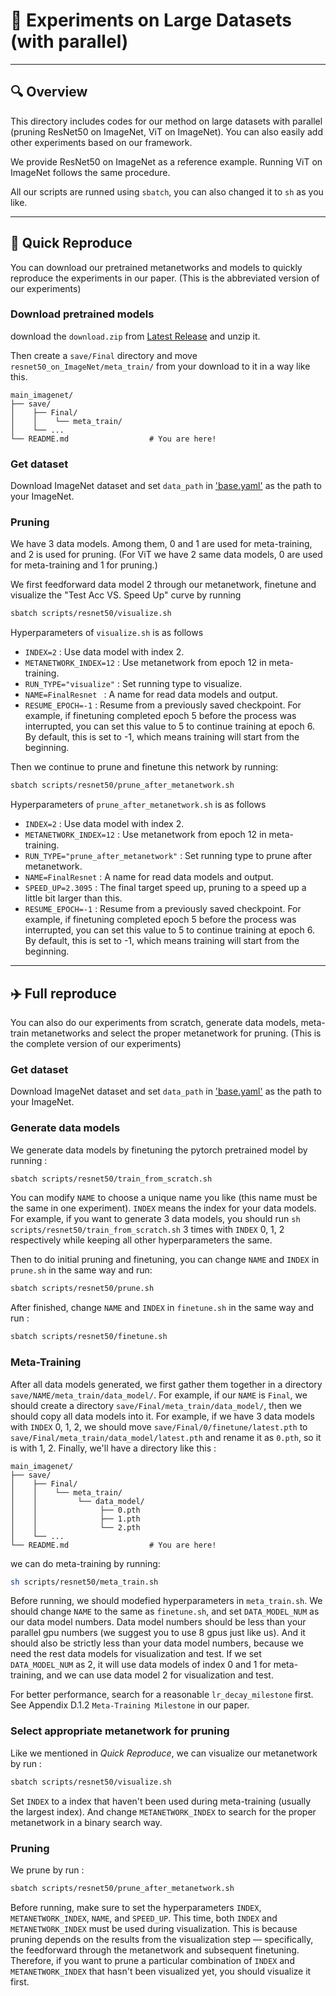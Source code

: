 # 📄 Experiments on Large Datasets (with parallel)

---

## 🔍 Overview

This directory includes codes for our method on large datasets with parallel (pruning ResNet50 on ImageNet, ViT on ImageNet). You can also easily add other experiments based on our framework.

We provide ResNet50 on ImageNet as a reference example. Running ViT on ImageNet follows the same procedure.

All our scripts are runned using `sbatch`, you can also changed it to `sh` as you like.

---

## 🚀 Quick Reproduce 

You can download our pretrained metanetworks and models to quickly reproduce the experiments in our paper. (This is the abbreviated version of our experiments)

### Download pretrained models

download the `download.zip` from [Latest Release](https://github.com/Yewei-Liu/MetaPruning/releases/latest) and unzip it. 

Then create a `save/Final` directory and move `resnet50_on_ImageNet/meta_train/` from your download to it in a way like this.

```
main_imagenet/
├── save/
│    ├── Final/
│    │    └── meta_train/
│    └── ...
└── README.md                  # You are here!
```

### Get dataset

Download ImageNet dataset and set `data_path` in ['base.yaml'](configs/base.yaml) as the path to your ImageNet.

### Pruning

We have 3 data models. Among them, 0 and 1 are used for meta-training, and 2 is used for pruning. (For ViT we have 2 same data models, 0 are used for meta-training and 1 for pruning.)

We first feedforward data model 2 through our metanetwork, finetune and visualize the "Test Acc VS. Speed Up" curve by running
```bash
sbatch scripts/resnet50/visualize.sh
```

Hyperparameters of `visualize.sh` is as follows
- `INDEX=2` : Use data model with index 2.
- `METANETWORK_INDEX=12` : Use metanetwork from epoch 12 in meta-training.
- `RUN_TYPE="visualize"` : Set running type to visualize.               
- `NAME=FinalResnet ` : A name for read data models and output.
- `RESUME_EPOCH=-1` : Resume from a previously saved checkpoint. For example, if finetuning completed epoch 5 before the process was interrupted, you can set this value to 5 to continue training at epoch 6. By default, this is set to -1, which means training will start from the beginning.

Then we continue to prune and finetune this network by running:
```bash
sbatch scripts/resnet50/prune_after_metanetwork.sh
```

Hyperparameters of `prune_after_metanetwork.sh` is as follows
- `INDEX=2` : Use data model with index 2.
- `METANETWORK_INDEX=12` : Use metanetwork from epoch 12 in meta-training.
- `RUN_TYPE="prune_after_metanetwork"` : Set running type to prune after metanetwork.               
- `NAME=FinalResnet` : A name for read data models and output.
- `SPEED_UP=2.3095` : The final target speed up, pruning to a speed up a little bit larger than this.
- `RESUME_EPOCH=-1` : Resume from a previously saved checkpoint. For example, if finetuning completed epoch 5 before the process was interrupted, you can set this value to 5 to continue training at epoch 6. By default, this is set to -1, which means training will start from the beginning.

---


## ✈️ Full reproduce

You can also do our experiments from scratch, generate data models, meta-train metanetworks and select the proper metanetwork for pruning. (This is the complete version of our experiments)

### Get dataset

Download ImageNet dataset and set `data_path` in ['base.yaml'](configs/base.yaml) as the path to your ImageNet.

### Generate data models

We generate data models by finetuning the pytorch pretrained model by running :
```bash
sbatch scripts/resnet50/train_from_scratch.sh
```
You can modify `NAME` to choose a unique name you like (this name must be the same in one experiment). `INDEX` means the index for your data models. For example, if you want to generate 3 data models, you should run `sh scripts/resnet50/train_from_scratch.sh` 3 times with `INDEX` 0, 1, 2 respectively while keeping all other hyperparameters the same.

Then to do initial pruning and finetuning, you can change `NAME` and `INDEX` in `prune.sh` in the same way and run:
```bash
sbatch scripts/resnet50/prune.sh
```
After finished, change `NAME` and `INDEX` in `finetune.sh` in the same way and run :
```bash
sbatch scripts/resnet50/finetune.sh 
```

### Meta-Training

After all data models generated, we first gather them together in a directory `save/NAME/meta_train/data_model/`. For example, if our `NAME` is `Final`, we should create a directory 
`save/Final/meta_train/data_model/`, then we should copy all data models into it. For example, if we have 3 data models with `INDEX` 0, 1, 2, we should move `save/Final/0/finetune/latest.pth` to `save/Final/meta_train/data_model/latest.pth` and rename it as `0.pth`, so it is with 1, 2.
Finally, we'll have a directory like this :
```
main_imagenet/
├── save/
│    ├── Final/
│    │    └── meta_train/
│    │         └── data_model/
│    │              ├── 0.pth
│    │              ├── 1.pth
│    │              └── 2.pth
│    └── ...
└── README.md                  # You are here!
```

we can do meta-training by running:
```bash
sh scripts/resnet50/meta_train.sh
```
Before running, we should modefied hyperparameters in `meta_train.sh`. We should change `NAME` to the same as `finetune.sh`, and set `DATA_MODEL_NUM` as our data model numbers. Data model numbers should be less than your parallel gpu numbers (we suggest you to use 8 gpus just like us). And it should also be strictly less than your data model numbers, because we need the rest data models for visualization and test. If we set `DATA_MODEL_NUM` as 2, it will use data models of index 0 and 1 for meta-training, and we can use data model 2 for visualization and test.

For better performance, search for a reasonable `lr_decay_milestone` first. See Appendix D.1.2 `Meta-Training Milestone` in our paper.

### Select appropriate metanetwork for pruning

Like we mentioned in *Quick Reproduce*, we can visualize our metanetwork by run :
```bash
sbatch scripts/resnet50/visualize.sh
```
Set `INDEX` to a index that haven't been used during meta-training (usually the largest index). And change `METANETWORK_INDEX` to search for the proper metanetwork in a binary search way.

### Pruning

We prune by run :
```bash
sbatch scripts/resnet50/prune_after_metanetwork.sh
```
Before running, make sure to set the hyperparameters `INDEX`, `METANETWORK_INDEX`, `NAME`, and `SPEED_UP`. This time, both `INDEX` and `METANETWORK_INDEX` must be used during visualization. This is because pruning depends on the results from the visualization step — specifically, the feedforward through the metanetwork and subsequent finetuning. Therefore, if you want to prune a particular combination of `INDEX` and `METANETWORK_INDEX` that hasn't been visualized yet, you should visualize it first.

